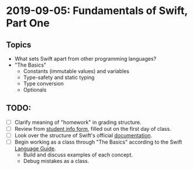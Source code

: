 # 2019-09-05: Fundamentals of Swift, Part One

## Topics

- What sets Swift apart from other programming languages?
- "The Basics"
  - Constants (immutable values) and variables
  - Type-safety and static typing
  - Type conversion
  - Optionals

## TODO:

- [ ] Clarify meaning of "homework" in grading structure.
- [ ] Review from [student info form](https://docs.google.com/forms/d/e/1FAIpQLScbOAJ8GaBlZV1_K7RX_7AXMeN0_r5s1TWuC0HmgJDNKrlkGg/viewform?usp=sf_link), filled out on the first day of class.
- [ ] Look over the structure of Swift's official [documentation](https://swift.org/documentation).
- [ ] Begin working as a class through "The Basics" according to the Swift [Language Guide](https://docs.swift.org/swift-book/LanguageGuide/TheBasics.html).
  - Build and discuss examples of each concept.
  - Debug mistakes as a class.
